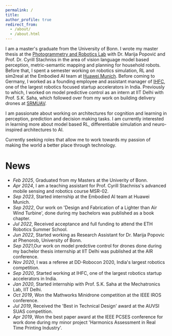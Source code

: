 ```yaml
---
permalink: /
title: 
author_profile: true
redirect_from: 
  - /about/
  - /about.html
---
```


I am a master's graduate from the University of Bonn. I wrote my master thesis at the [Photogrammetry and Robotics Lab](https://www.ipb.uni-bonn.de/index.html) with Dr. Marija Popović and Prof. Dr. Cyrill Stachniss in the area of vision language model based perception, metric-semantic mapping and planning for household robots. Before that, I spent a semester working on robotics simulation, RL and sim2real at the Embodied AI team at [Huawei Munich](https://huaweiresearchcentergermanyaustria.teamtailor.com/departments/intelligent-cloud-technologies-laboratory). Before coming to Germany, I worked as a founding employee and assistant manager of [IHFC](https://www.ihfc.co.in/), one of the largest robotics focused startup accelerators in India. Previously to which, I worked on model predictive control as an intern at IIT Delhi with Prof. S.K. Saha, which followed over from my work on building delivery drones at [SRMUAV](https://www.youtube.com/@srmuav3921).

I am passionate about working on architectures for cognition and learning in perception, prediction and decision making tasks. I am currently interested in learning more about model based RL, differentiable simulation and neuro-inspired architectures to AI.

Currently seeking roles that allow me to work towards my passion of making the world a better place through technology.

# News

- *Feb 2025*, Graduated from my Masters at the Univerity of Bonn.
- *Apr 2024*, I am a teaching assistant for Prof. Cyrill Stachniss's advanced mobile sensing and robotics course MSR-02.
- *Sep 2023*, Started internship at the Embodied AI team at Huawei Munich.
- *Sep 2022*, Our work on 'Design and Fabrication of a Lighter than Air Wind Turbine', done during my bachelors was published as a book chapter.
- *Jul 2022*, Received acceptance and full funding to attend the ETH Robotics Summer School.
- *Jun 2022*, Started working as Research Assistant for Dr. Marija Popovic at Phenorob, University of Bonn.
- *Sep 2021*,Our work on model predctive control for drones done during my bachelor thesis internship at IIT Delhi was published at the AIR conference.
- *Nov 2020*, I was a referee at DD-Robocon 2020, India's largest robotics competition.
- *Sep 2020*, Started working at IHFC, one of the largest robotics startup accelerators in India.
- *Jan 2020*, Started internship with Prof. S.K. Saha at the Mechatronics Lab, IIT Delhi.
- *Oct 2019*, Won the Mathworks Minidrone competition at the IEEE IROS conference.
- *Jul 2019*, Received the 'Best in Technical Design' award at the AUVSI SUAS competition.
- *Apr 2019*, Won the best paper award at the IEEE PCSES conference for work done during my minor project 'Harmonics Assessment in Real Time Printing Industry'.
